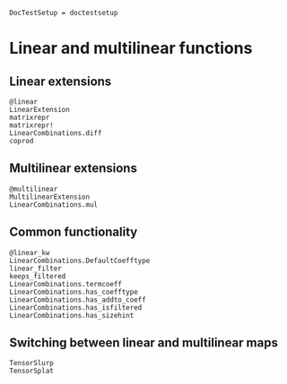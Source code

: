 ```@meta
DocTestSetup = doctestsetup
```

# Linear and multilinear functions

## Linear extensions

```@docs
@linear
LinearExtension
matrixrepr
matrixrepr!
LinearCombinations.diff
coprod
```

## Multilinear extensions

```@docs
@multilinear
MultilinearExtension
LinearCombinations.mul
```

## Common functionality

```@docs
@linear_kw
LinearCombinations.DefaultCoefftype
linear_filter
keeps_filtered
LinearCombinations.termcoeff
LinearCombinations.has_coefftype
LinearCombinations.has_addto_coeff
LinearCombinations.has_isfiltered
LinearCombinations.has_sizehint
```

## Switching between linear and multilinear maps

```@docs
TensorSlurp
TensorSplat
```
